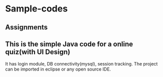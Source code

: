 # Sample-codes
Assignments
 ----------------------------------------------------------
This is the simple Java code for a online quiz(with UI Design)
-----------------------------------------------------------
It has login module, DB connectivity(mysql), session tracking.
The project can be imported in eclipse or any open source IDE.


